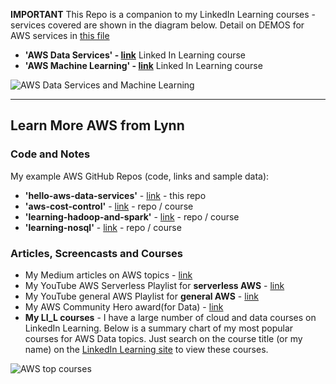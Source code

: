 **IMPORTANT** This Repo is a companion to my LinkedIn Learning courses - services covered are shown in the diagram below.  Detail on DEMOS for AWS  services in [this file](https://github.com/lynnlangit/Hello-AWS-Data-Services/blob/master/DEMOS.md)

- **'AWS Data Services' - [link](https://www.linkedin.com/learning/amazon-web-services-data-services-2)** Linked In Learning course
- **'AWS Machine Learning' - [link](https://www.linkedin.com/learning/amazon-web-services-machine-learning-essential-training)** Linked In Learning course

![AWS Data Services and Machine Learning](https://github.com/lynnlangit/Hello-AWS-Data-Services/blob/master/images/aws-data-services.png)


---

## Learn More AWS from Lynn 

### Code and Notes

My example AWS GitHub Repos (code, links and sample data):  

  - **'hello-aws-data-services'** - [link](https://github.com/lynnlangit/Hello-AWS-Data-Services) - this repo
  - **'aws-cost-control'** - [link](https://github.com/lynnlangit/aws-cost-control) - repo / course
  - **'learning-hadoop-and-spark'** - [link](https://github.com/lynnlangit/learning-hadoop-and-spark) - repo / course
  - **'learning-nosql'** - [link](https://github.com/lynnlangit/learning-nosql) - repo / course

### Articles, Screencasts and Courses

- My Medium articles on AWS topics - [link](https://medium.com/search?q=aws%20langit) 
- My YouTube AWS Serverless Playlist for **serverless AWS** - [link](https://www.youtube.com/playlist?list=PL4Q4HssKcxYsa2A2D2_Zln2tkL4v4-ymO)
- My YouTube general AWS Playlist for **general AWS** - [link](https://www.youtube.com/playlist?list=PL93B06369FAD34284)
- My AWS Community Hero award(for Data) - [link](https://aws.amazon.com/developer/community/heroes/lynn-langit/?did=dh_card&trk=dh_card)
- **My LI_L courses** - I have a large number of cloud and data courses on LinkedIn Learning.  Below is a summary chart of my most popular courses for AWS Data topics.  Just search on the course title (or my name) on the [LinkedIn Learning site](https://www.linkedin.com/learning/search?entityType=COURSE&keywords=lynn%20langit) to view these courses.

![AWS top courses](https://github.com/lynnlangit/Hello-AWS-Data-Services/blob/master/images/top.png)
